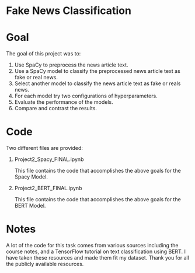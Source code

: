 # Fake News Classification

# Goal

The goal of this project was to:

1. Use SpaCy to preprocess the news article text.
2. Use a SpaCy model to classify the preprocessed news article text as fake or real news.
3. Select another model to classify the news article text as fake or reals news.
4. For each model try two configurations of hyperparameters.
5. Evaluate the performance of the models.
6. Compare and contrast the results.

# Code

Two different files are provided:

1. Project2_Spacy_FINAL.ipynb
  
   This file contains the code that accomplishes the above goals for the Spacy Model.
   
4. Project2_BERT_FINAL.ipynb

   This file contains the code that accomplishes the above goals for the BERT Model.

# Notes

A lot of the code for this task comes from various sources including the course notes, and a TensorFlow tutorial on text classification using BERT. I have taken these resources and made them fit my dataset. Thank you for all the publicly available resources.
